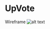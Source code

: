 # UpVote

Wireframe
 ![alt text](https://github.com/[vasmarm]/[UpVote]/blob/[master]/image.jpg?raw=true)

